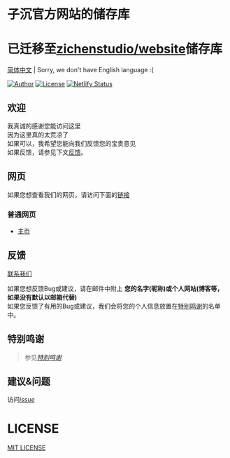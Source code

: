 # **子沉官方网站的储存库**

# 已迁移至[zichenstudio/website](https://github.com/zichenstudio/website)储存库

[简体中文](README.md) | Sorry, we don't have English language :(

[![Author](https://img.shields.io/badge/Author-ZiChenStudio-39c5bb.svg?style=flat-square)](https://github.com/zichenstudio)
[![License](https://img.shields.io/github/license/zichenstudio/zichenstudioweb.svg?style=flat-square)](https://github.com/zichenstudio/zichenstudioweb/blob/master/LICENSE)
[![Netlify Status](https://api.netlify.com/api/v1/badges/c8b96c79-1e96-4899-b5cb-bacd2d108e8a/deploy-status)](https://app.netlify.com/)


## 欢迎

我真诚的感谢您能访问这里<br>因为这里真的太荒凉了<br>如果可以，我希望您能向我们反馈您的宝贵意见<br>如果反馈，请参见下文[反馈](#反馈)。

## 网页

如果您想查看我们的网页，请访问下面的[链接](#普通网页)

### 普通网页

- [主页](https://zichenstudio.netlify.app/)

## 反馈

[联系我们](https://zichenstudio.netlify.app/pages/contact.html)

如果您想反馈Bug或建议，请在邮件中附上 **您的名字(昵称)或个人网站(博客等，如果没有默认以邮箱代替)** <br>
如果您反馈了有用的Bug或建议，我们会将您的个人信息放置在[特别鸣谢](#特别鸣谢)的名单中。

## 特别鸣谢

> 参见[*特别鸣谢*](https://zichenstudio.netlify.app/pages/thanks.html)

## 建议&问题

访问[*issue*](https://github.com/zichenstudio/zichenstudioweb/issues "Github Issues")

# LICENSE

[MIT LICENSE](LICENSE)

